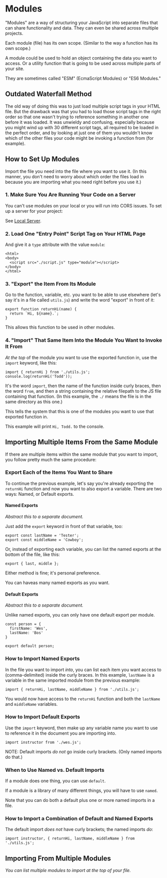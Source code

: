 # Modules

"Modules" are a way of structuring your JavaScript into separate files that can share functionality and data.  They can even be shared across multiple projects.

Each module (file) has its own scope.  (Similar to the way a function has its own scope.)

A module could be used to hold an object containing the data you want to access.  Or a utility function that is going to be used across multiple parts of your site.

They are sometimes called "ESM" (EcmaScript Modules) or "ES6 Modules."


## Outdated Waterfall Method

The old way of doing this was to just load multiple script tags in your HTML file.  But the drawback was that you had to load those script tags in the right order so that one wasn't trying to reference something in another one before it was loaded.  It was unwieldy and confusing, especially because you might wind up with 30 different script tags, all required to be loaded in the perfect order, and by looking at just one of them you wouldn't know which of the other files your code might be invoking a function from (for example).


## How to Set Up Modules

Import the file you need into the file where you want to use it.  (In this manner, you don't need to worry about which order the files load in because you are importing what you need right before you use it.)


### 1. Make Sure You Are Running Your Code on a Server

You can't use modules on your local or you will run into CORS issues.  To set up a server for your project:

See [Local Server](https://github.com/toddcf/code-snippets/blob/master/servers/local-server.md).


### 2. Load One "Entry Point" Script Tag on Your HTML Page

And give it a `type` attribute with the value `module`:

```
<html>
<body>
  <script src="./script.js" type="module"></script>
</body>
</html>
```


### 3. "Export" the Item From Its Module

Go to the function, variable, etc. you want to be able to use elsewhere (let's say it's in a file called `utils.js`) and write the word "export" in front of it:

```
export function returnHi(name) {
  return `Hi, ${name}.`;
}
```

This allows this function to be used in other modules.


### 4. "Import" That Same Item Into the Module You Want to Invoke It From

*At the top* of the module you want to use the exported function in, use the `import` keyword, like this:

```
import { returnHi } from './utils.js';
console.log(returnHi('Todd'));
```

It's the word `import`, then the name of the function inside curly braces, then the word `from`, and then a string containing the relative filepath to the JS file containing that function.  (In this example, the `./` means the file is in the same directory as this one.)

This tells the system that this is one of the modules you want to use that exported function in.

This example will print `Hi, Todd.` to the console.


## Importing Multiple Items From the Same Module

If there are multiple items within the same module that you want to import, you follow pretty much the same procedure:


### Export Each of the Items You Want to Share

To continue the previous example, let's say you're already exporting the `returnHi` function and now you want to also export a variable.  There are two ways: Named, or Default exports.


#### Named Exports

*Abstract this to a separate document.*

Just add the `export` keyword in front of that variable, too:

```
export const lastName = 'Tester';
export const middleName = 'Cowboy';
```

Or, instead of exporting each variable, you can list the named exports at the bottom of the file, like this:

```
export { last, middle };
```

Either method is fine; it's personal preference.

You can haveas many named exports as you want.


#### Default Exports

*Abstract this to a separate document.*

Unlike named exports, you can only have one default export per module.

```
const person = {
  firstName: 'Wes',
  lastName: 'Bos'
}

export default person;
```


### How to Import Named Exports

In the file you want to import *into*, you can list each item you want access to (comma-delimited) inside the curly braces.  In this example, `lastName` is a variable in the same imported module from the previous example:

```
import { returnHi, lastName, middleName } from './utils.js';
```

You would now have access to the `returnHi` function and both the `lastName` and `middleName` variables.


### How to Import Default Exports

Use the `import` keyword, then make up any variable name you want to use to reference it in the document you are importing into.

```
import instructor from './wes.js';
```

NOTE: Default imports *do not* go inside curly brackets.  (Only named imports do that.)


### When to Use Named vs. Default Imports

If a module does one thing, you can use `default`.

If a module is a library of many different things, you will have to use `named`.

Note that you can do both a default plus one or more named imports in a file.


### How to Import a Combination of Default and Named Exports

The default import *does not* have curly brackets; the named imports *do*:

```
import instructor, { returnHi, lastName, middleName } from './utils.js';
```


## Importing From Multiple Modules

*You can list multiple modules to import at the top of your file.*